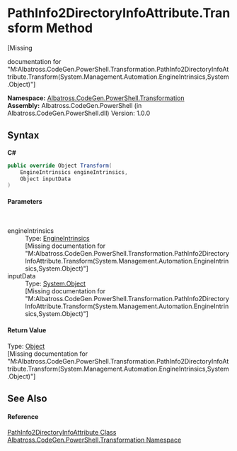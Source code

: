 # PathInfo2DirectoryInfoAttribute.Transform Method 
 

\[Missing <summary> documentation for "M:Albatross.CodeGen.PowerShell.Transformation.PathInfo2DirectoryInfoAttribute.Transform(System.Management.Automation.EngineIntrinsics,System.Object)"\]

**Namespace:**&nbsp;<a href="2C757E35">Albatross.CodeGen.PowerShell.Transformation</a><br />**Assembly:**&nbsp;Albatross.CodeGen.PowerShell (in Albatross.CodeGen.PowerShell.dll) Version: 1.0.0

## Syntax

**C#**<br />
``` C#
public override Object Transform(
	EngineIntrinsics engineIntrinsics,
	Object inputData
)
```


#### Parameters
&nbsp;<dl><dt>engineIntrinsics</dt><dd>Type: <a href="http://msdn2.microsoft.com/en-us/library/ms572357" target="_blank">EngineIntrinsics</a><br />\[Missing <param name="engineIntrinsics"/> documentation for "M:Albatross.CodeGen.PowerShell.Transformation.PathInfo2DirectoryInfoAttribute.Transform(System.Management.Automation.EngineIntrinsics,System.Object)"\]</dd><dt>inputData</dt><dd>Type: <a href="http://msdn2.microsoft.com/en-us/library/e5kfa45b" target="_blank">System.Object</a><br />\[Missing <param name="inputData"/> documentation for "M:Albatross.CodeGen.PowerShell.Transformation.PathInfo2DirectoryInfoAttribute.Transform(System.Management.Automation.EngineIntrinsics,System.Object)"\]</dd></dl>

#### Return Value
Type: <a href="http://msdn2.microsoft.com/en-us/library/e5kfa45b" target="_blank">Object</a><br />\[Missing <returns> documentation for "M:Albatross.CodeGen.PowerShell.Transformation.PathInfo2DirectoryInfoAttribute.Transform(System.Management.Automation.EngineIntrinsics,System.Object)"\]

## See Also


#### Reference
<a href="3CB9D872">PathInfo2DirectoryInfoAttribute Class</a><br /><a href="2C757E35">Albatross.CodeGen.PowerShell.Transformation Namespace</a><br />